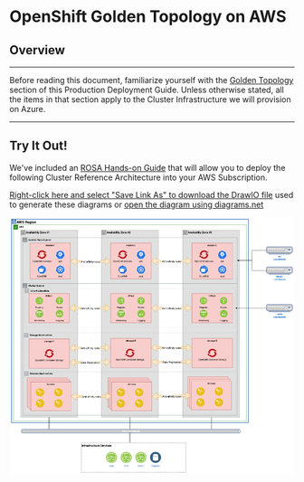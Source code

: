 # OpenShift Golden Topology on AWS

<!--- cSpell:ignore -->

## Overview

---

Before reading this document, familiarize yourself with the <a href="../golden-topology/">Golden Topology</a> section of this Production Deployment Guide. Unless otherwise stated, all the items in that section apply to the Cluster Infrastructure we will provision on Azure.

---

## Try It Out!

We've included an <a href="../rosa">ROSA Hands-on Guide</a> that will allow you to deploy the following Cluster Reference Architecture into your AWS Subscription. 

<a href="https://raw.githubusercontent.com/cloud-native-toolkit/multi-tenancy-gitops/master/doc/diagrams/GoldenTopology.drawio" download>Right-click here and select "Save Link As" to download the DrawIO file</a> used to generate these diagrams or [open the diagram using diagrams.net](https://app.diagrams.net/#Hcloud-native-toolkit%2Fmulti-tenancy-gitops%2Fmaster%2Fdoc%2Fdiagrams%2FGoldenTopology.drawio)

[![ROSA Golden Topology](images/gt/gt-aws.png)](https://app.diagrams.net/#Hcloud-native-toolkit%2Fmulti-tenancy-gitops%2Fmaster%2Fdoc%2Fdiagrams%2FGoldenTopology.drawio)
